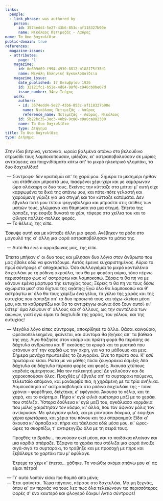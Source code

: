 ```yaml
---
links:
  people:
  - link_phrase: was authored by
    person:
      id: 3574edd4-5e27-43b6-853c-af118327b90e
      name: Νικόλαος Πετιμεζάς - Λαύρας
name: Τα δυο δαχτυλίδια
public-domain: true
references:
  magazine-issues:
  - attributes:
      page: '1'
    magazine:
      id: 0e609d69-f994-4930-8812-b188175f35d1
      name: Μεγάλη Ελληνική Εγκυκλοπαίδεια
    magazine_issue:
      date_published: 17 Οκτωβρίου 1926
      id: 32121fc1-b51e-4d84-98f8-c940cb0be07d
      issue_number: 34ον Τεύχος
    work:
      authors:
      - id: 3574edd4-5e27-43b6-853c-af118327b90e
        name: Νικόλαος Πετιμεζάς - Λαύρας
        reference_name: Πετιμεζάς - Λαύρας, Νικόλαος
      id: 5b22bc35-3ec3-48b9-9c88-c8a0ca002380
      name: Τα δυο δαχτυλίδια
      type: Διήγημα
title: Τα δυο δαχτυλίδια
type: Διήγημα
---
```


<main class="content" itemprop="text">
<p>Στην ίδια βιτρίνα, γειτονικά, ωραία βαλμένα απάνω στο βελούδινο στρωσίδι τους λαμποκοπούσαν, ιρίδιζαν, κι'
αστραποβολούσαν σε μύριες ανταύγειες και παιχνιδίσματα κάτω απ' το μικρό ηλεκτρικό γλομπάκι, τα δυο δαχτυλίδια!</p>

<ol style="list-style-type: '&mdash; '">
  <li>
    Σύντροφε· δεν κρατιέμαι απ' τη χαρά μου. Σήμερα το μεσημέρι ήρθαν και στάθηκαν μπροστά μου, πιασμένοι χέρι-χέρι και
    με καμάρωναν ώρα ολάκαιρη οι δυο τους. Εκείνος την κύτταζε στα μάτια· μ' αυτή είχε καρφωμένα τα δικά της απάνω μου,
    και πότε-πότε γελαστή και χαρούμενη γύριζε για μια στιγμή και τον κύτταζε κατάματα. Δεν έβγαλα ποτέ μου τέτοιο
    φεγγοβόλημα και μπροστά στις σπίθες των ματιών τους, χλώμιανα και θάμπωσα για μια στιγμή. Έπειτα της άρπαξε, της
    έσφιξε δυνατά το χέρι, τόφερε στα χείλια του και το φίλησε πολλές-πολλές φορές.
  </li>
  <li>Το θέλεις; της είπε.</li>
</ol>

<p>Έσκυψε αυτή και με κύτταξε άλλη μια φορά. Ανέβηκεν τα ρόδα στο μάγουλό της κι' άλλη μια φορά αστραποβόλησαν τα μάτια
της.</p>

<ol style="list-style-type: '&mdash; '">
  <li>Αυτό θα είνε ο αρραβώνας μας, της είπε.</li>
</ol>

<p>Έπειτα μπήκαν κ' οι δυο τους και μίλησαν δυο λόγια στον άνθρωπο που μας έβαλε εδώ να φαντάζουμε. Αυτός έμεινε
ευχαριστημένος. Αύριο το πρωΐ σύντροφε σ' αποχαιρετώ. Όσο συλλογιέμαι το μικρό κοντυλένιο δαχτυλάκι με τη ρόδινη
ακρούλα, που θα με φορέση αύριο, τόσο πέρνω περισσότερο φως κι' αστράφτω και λαμποκοπώ. Ξέρεις τι θα πη να με κάνουν
εμένα μάρτυρα της ευτυχίας τους; Ξέρεις τι θα πη να τους δέσω αχώριστα μεσ' στα δίχτυα της αγάπης; Εγώ όλο θα λαμποκοπώ
και θ' αστράφτω κι' όλο θα τους χαρίζω ένα γέλιο, το γέλιο της χαράς και της ευτυχίας που άρπαξα απ' τα δυο πρόσωπά τους
και τόχω κλείσει μέσα μου, και το καθρεφτίζω και θα το αντιφέγγω αιώνια όσο ζουν αυτοί· κι' ύστερ' άμα λείψουν σ' άλλους
και σ' άλλους, ως την συντέλεια των αιώνων, γιατί εγώ είμαι το δαχτυλίδι της χαράς, του γέλιου, και της ευτυχίας!</p>

<ol style="list-style-type: '&mdash; '">
  <li>
    <p>
      Μεγάλο λόγο είπες σύντροφε, αποκρίθηκε το άλλο. Θάσαι καινούριο, φρεσκοπελεκημένο, φαίνεται, και σύντομα θα βγήκες
      απ' τα βάθεια της γης. Λίγο θάζησες στον κόσμο και πρώτη φορά θα περάσης σε δάχτυλο ανθρώπου και θ' ακούσης τα
      κρυφά και τα μυστικά που φτάνουν απ' την καρδιά ως την άκρη, για να τα μάθουμε και μεις. Σήμερα μονάχα πρωτόειδες
      το ζευγαράκι. Είνε το πρώτο σου. Κ' εσύ πρωτάρικο είσαι. Ρώτα με να μάθης πόσα ζευγαράκια έσμιξα; Από δάχτυλο σε
      δάχτυλο πέρασα φορές και φορές. Άκουσα χτύπους καρδιάς αμέτρητους. Μα τον πελεκητή μας! Δε γελούσαν και δε
      χαροκοπούσαν όλες. Προχθές μ' έβγαλε απ' το συρταράκι πούμενα, τελευταίο απόμονο, και μονάκριβο πια, η χηράμενη με
      τα τρία ανήλικα. Λαμποκόπησα κι' αστραποβόλησα στο ρόδινο δαχτυλάκι της &ndash; πάνε χρόνια &ndash; φορέθηκα,
      δείχτηκα, κ' εφέγγισα. Άκουσα το γέλιο, και τη χαρά, και το σκίρτημα. Πήρα κ' εγώ φιλιά αμέτρηρα μαζί με το χεράκι
      που στόλιζα. Ύστερα δούλευα κ' εγώ μαζί του, αγκάλιασα κορμάκια που μόλις χαιρέτησαν τον κόσμο, κι' άλλα, που τον
      άφιναν μόλις τον αντίκρυσαν. Με φλόγισαν φιλιά, και με ράντισαν δάκρυα, μ' έσφιξαν χέρια ερωτάρικα, και χέρια του
      πόνου και του σπαραγμού: Είδα κι' άκουσα κι' άρπαξα και πήρα και τάκλεισα εδώ μέσα μου, κι' ώρες-ώρες τα σκορπίζω,
      τ' αντιφεγγίζω όλα με τη σειρά τους.
    </p>
    <p>
      Προχθές το βράδυ... πεινούσαν εκεί μέσα, και τα παιδάκια κλαίγαν και μια καρδιά σπάραζε. Έξαφνα το χεράκι που
      στόλιζα μια φορά άνοιξε σιγά-σιγά το συρταράκι, το τράβηξε και με προσοχή με πήρε και ξεβόλεψε το χαρτάκι που μ'
      εφύλαγε.
    </p>
    <p>
      Έτρεμε το χέρι κ' έπειτα... χάθηκε. Το νοιώθω ακόμα απάνω μου κι' ας είμαι πέτρα!
    </p>
  </li>
  <li>Γι' αυτό λοιπόν είσαι πιο θαμπό από μένα;</li>
  <li>
    Έτσι φαίνεται. Τώρα πήγαινε, πέρασε στο δαχτυλάκι. Μα μη ξεχνάς, όπου κι' αν περνάς να τους λες πως όλα τελειώνουν
    τις περισσότερες φορές σ' ένα καυτερό και φλογερό δάκρυ! Αντίο σύντροφε!
  </li>
</ol>
</main>
